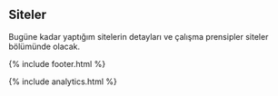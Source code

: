 ## Siteler

Bugüne kadar yaptığım sitelerin detayları ve çalışma prensipler siteler bölümünde olacak.

{% include footer.html %}

{% include analytics.html %}
